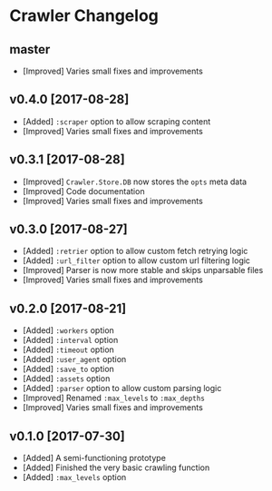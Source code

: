 # Crawler Changelog

## master

- [Improved] Varies small fixes and improvements

## v0.4.0 [2017-08-28]

- [Added] `:scraper` option to allow scraping content
- [Improved] Varies small fixes and improvements

## v0.3.1 [2017-08-28]

- [Improved] `Crawler.Store.DB` now stores the `opts` meta data
- [Improved] Code documentation
- [Improved] Varies small fixes and improvements

## v0.3.0 [2017-08-27]

- [Added] `:retrier` option to allow custom fetch retrying logic
- [Added] `:url_filter` option to allow custom url filtering logic
- [Improved] Parser is now more stable and skips unparsable files
- [Improved] Varies small fixes and improvements

## v0.2.0 [2017-08-21]

- [Added] `:workers` option
- [Added] `:interval` option
- [Added] `:timeout` option
- [Added] `:user_agent` option
- [Added] `:save_to` option
- [Added] `:assets` option
- [Added] `:parser` option to allow custom parsing logic
- [Improved] Renamed `:max_levels` to `:max_depths`
- [Improved] Varies small fixes and improvements

## v0.1.0 [2017-07-30]

- [Added] A semi-functioning prototype
- [Added] Finished the very basic crawling function
- [Added] `:max_levels` option
